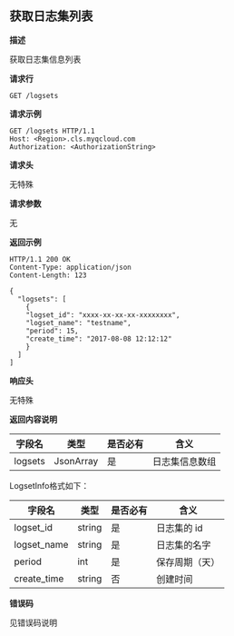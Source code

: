 ## 获取日志集列表

**描述**

获取日志集信息列表

**请求行**

```
GET /logsets
```

**请求示例**

```
GET /logsets HTTP/1.1
Host: <Region>.cls.myqcloud.com
Authorization: <AuthorizationString>

```

**请求头**

无特殊

**请求参数**

无

**返回示例**

```
HTTP/1.1 200 OK
Content-Type: application/json
Content-Length: 123

{
  "logsets": [
    {
    "logset_id": "xxxx-xx-xx-xx-xxxxxxxx",
    "logset_name": "testname",
    "period": 15,
    "create_time": "2017-08-08 12:12:12"
    }
  ]
]
```

**响应头**

无特殊

**返回内容说明**

|  字段名      |  类型     | 是否必有 |        含义                    |
|-------------|-----------|---------|-------------------------------|
| logsets     | JsonArray | 是      | 日志集信息数组                  |

LogsetInfo格式如下：

|  字段名     |  类型  | 是否必有 |        含义                    |
|------------|--------|---------|-------------------------------|
| logset_id  | string | 是      | 日志集的 id                    |
| logset_name| string | 是      | 日志集的名字                    |
| period     | int    | 是      | 保存周期（天）                  |
| create_time| string | 否      | 创建时间                       |

**错误码**

见错误码说明